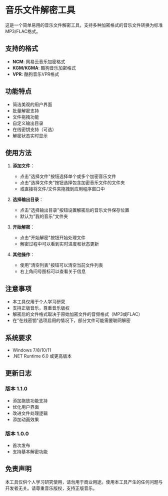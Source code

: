 # 音乐文件解密工具

这是一个简单易用的音乐文件解密工具，支持多种加密格式的音乐文件转换为标准MP3/FLAC格式。

## 支持的格式

- **NCM**: 网易云音乐加密格式
- **KGM/KGMA**: 酷狗音乐加密格式
- **VPR**: 酷狗音乐VPR格式

## 功能特点

- 简洁美观的用户界面
- 批量解密支持
- 文件拖拽功能
- 自定义输出目录
- 在线密钥支持（可选）
- 解密状态实时显示

## 使用方法

1. **添加文件**：
   - 点击"选择文件"按钮选择单个或多个加密音乐文件
   - 点击"选择文件夹"按钮选择包含加密音乐文件的文件夹
   - 或直接将文件/文件夹拖拽到应用程序窗口中

2. **选择输出目录**：
   - 点击"选择输出目录"按钮设置解密后的音乐文件保存位置
   - 默认为"我的音乐"文件夹

3. **开始解密**：
   - 点击"开始解密"按钮开始处理文件
   - 解密过程中可以看到实时进度和状态更新

4. **其他操作**：
   - 使用"清空列表"按钮可以清空当前文件列表
   - 右上角问号图标可以查看关于信息

## 注意事项

- 本工具仅用于个人学习研究
- 支持正版音乐，尊重音乐版权
- 解密后的文件格式取决于原始加密文件的音频格式（MP3或FLAC）
- 在"在线密钥"选项启用的情况下，部分文件可能需要联网解密

## 系统要求

- Windows 7/8/10/11
- .NET Runtime 6.0 或更高版本

## 更新日志

### 版本 1.1.0
- 添加拖放功能支持
- 优化用户界面
- 改进文件处理逻辑
- 添加动画效果

### 版本 1.0.0
- 首次发布
- 支持基本解密功能

## 免责声明

本工具仅供个人学习研究使用，请勿用于商业用途。使用本工具产生的任何问题与开发者无关。请尊重音乐版权，支持正版音乐。 